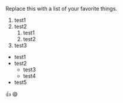 Replace this with a list of your favorite things.
1. test1
2. test2
    1. test1
    2. test2
3. test3


- test1
- test2
  - test3
  - test4
- test5

:+1:
:smile:

